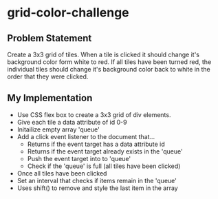 # grid-color-challenge

## Problem Statement

Create a 3x3 grid of tiles. When a tile is clicked it should change it's background color form white to red. 
If all tiles have been turned red, the individual tiles should change it's background color back to white in the order that they were clicked.

## My Implementation

- Use CSS flex box to create a 3x3 grid of div elements.
- Give each tile a data attribute of id 0-9
- Initailize empty array 'queue'
- Add a click event listener to the document that...
  - Returns if the event target has a data attribute id
  - Returns if the event target already exists in the 'queue'
  - Push the event target into to 'queue'
  - Check if the 'queue' is full (all tiles have been clicked)
 - Once all tiles have been clicked 
  - Set an interval that checks if items remain in the 'queue'
  - Uses shift() to remove and style the last item in the array
